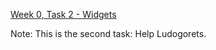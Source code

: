 <a href="https://github.com/HackBulgaria/Android-1/tree/master/week0/2-Widgets">Week 0, Task 2 - Widgets<a>

Note: This is the second task: Help Ludogorets.

